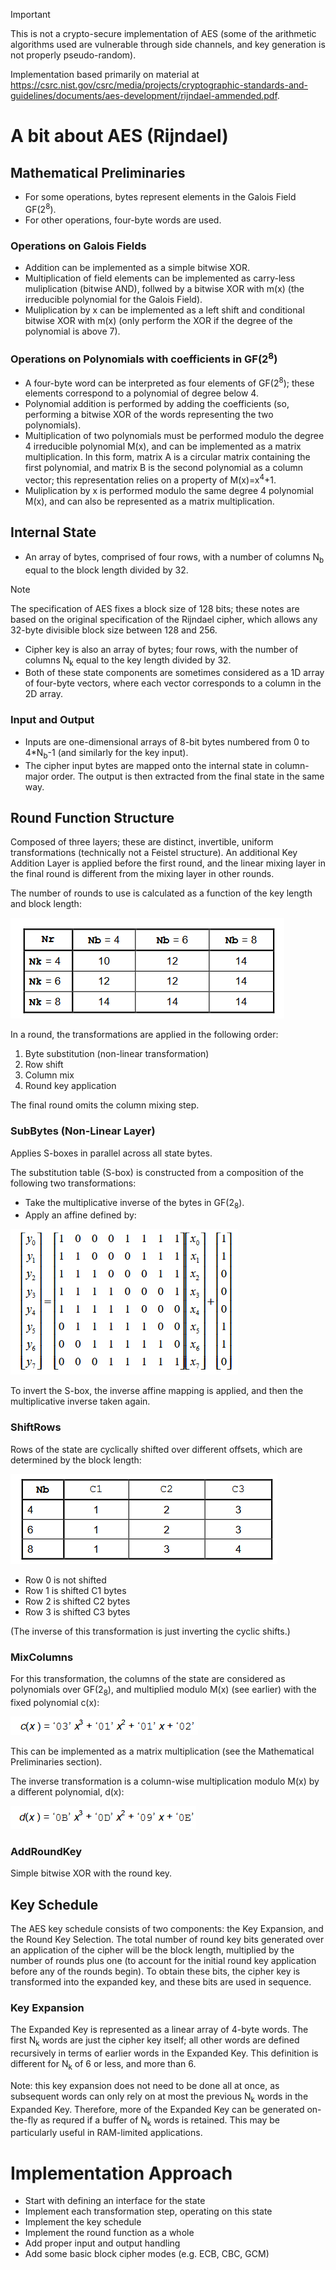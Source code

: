 > [!IMPORTANT]
> This is not a crypto-secure implementation of AES (some of the arithmetic algorithms used are vulnerable through side channels, and key generation is not properly pseudo-random).


Implementation based primarily on material at https://csrc.nist.gov/csrc/media/projects/cryptographic-standards-and-guidelines/documents/aes-development/rijndael-ammended.pdf.



# A bit about AES (Rijndael)

## Mathematical Preliminaries
- For some operations, bytes represent elements in the Galois Field GF(2<sup>8</sup>).
- For other operations, four-byte words are used.

### Operations on Galois Fields
- Addition can be implemented as a simple bitwise XOR.
- Multiplication of field elements can be implemented as carry-less muliplication (bitwise AND), follwed by a bitwise XOR with m(x) (the irreducible polynomial for the Galois Field).
- Muliplication by x can be implemented as a left shift and conditional bitwise XOR with m(x) (only perform the XOR if the degree of the polynomial is above 7).

### Operations on Polynomials with coefficients in GF(2<sup>8</sup>)
- A four-byte word can be interpreted as four elements of GF(2<sup>8</sup>); these elements correspond to a polynomial of degree below 4.
- Polynomial addition is performed by adding the coefficients (so, performing a bitwise XOR of the words representing the two polynomials).
- Multiplication of two polynomials must be performed modulo the degree 4 irreducible polynomial M(x), and can be implemented as a matrix multiplication. In this form, matrix A is a circular matrix containing the first polynomial, and matrix B is the second polynomial as a column vector; this representation relies on a property of M(x)=x<sup>4</sup>+1.
- Muliplication by x is performed modulo the same degree 4 polynomial M(x), and can also be represented as a matrix multiplication.


## Internal State
- An array of bytes, comprised of four rows, with a number of columns N<sub>b</sub> equal to the block length divided by 32.

> [!NOTE]
> The specification of AES fixes a block size of 128 bits; these notes are based on the original specification of the Rijndael cipher, which allows any 32-byte divisible block size between 128 and 256.

- Cipher key is also an array of bytes; four rows, with the number of columns N<sub>k</sub> equal to the key length divided by 32.
- Both of these state components are sometimes considered as a 1D array of four-byte vectors, where each vector corresponds to a column in the 2D array.

### Input and Output
- Inputs are one-dimensional arrays of 8-bit bytes numbered from 0 to 4*N<sub>b</sub>-1 (and similarly for the key input).
- The cipher input bytes are mapped onto the internal state in column-major order. The output is then extracted from the final state in the same way.


## Round Function Structure
Composed of three layers; these are distinct, invertible, uniform transformations (technically not a Feistel structure). An additional Key Addition Layer is applied before the first round, and the linear mixing layer in the final round is different from the mixing layer in other rounds.

The number of rounds to use is calculated as a function of the key length and block length:

![Table showing the number of rounds to use for each combination of key length and block length.](readme_images/Nr_table.png)

In a round, the transformations are applied in the following order:
1. Byte substitution (non-linear transformation)
2. Row shift
3. Column mix
4. Round key application

The final round omits the column mixing step.

### SubBytes (Non-Linear Layer)
Applies S-boxes in parallel across all state bytes.

The substitution table (S-box) is constructed from a composition of the following two transformations:
- Take the multiplicative inverse of the bytes in GF(2<sub>8</sub>).
- Apply an affine defined by:

![Matrix equation describing an affine transformation.](readme_images/bytesub_affine.png)

To invert the S-box, the inverse affine mapping is applied, and then the multiplicative inverse taken again.

### ShiftRows
Rows of the state are cyclically shifted over different offsets, which are determined by the block length:

![alt text](readme_images/shiftrow_shifts.png)
- Row 0 is not shifted
- Row 1 is shifted C1 bytes
- Row 2 is shifted C2 bytes
- Row 3 is shifted C3 bytes

(The inverse of this transformation is just inverting the cyclic shifts.)

### MixColumns
For this transformation, the columns of the state are considered as polynomials over GF(2<sub>8</sub>), and multiplied modulo M(x) (see earlier) with the fixed polynomial c(x):

![alt text](readme_images/mixcolumn_cx.png)

This can be implemented as a matrix multiplication (see the Mathematical Preliminaries section).

The inverse transformation is a column-wise multiplication modulo M(x) by a different polynomial, d(x):

![alt text](readme_images/mixcolumn_dx.png)

### AddRoundKey
Simple bitwise XOR with the round key.

## Key Schedule
The AES key schedule consists of two components: the Key Expansion, and the Round Key Selection. The total number of round key bits generated over an application of the cipher will be the block length, multiplied by the number of rounds plus one (to account for the initial round key application before any of the rounds begin). To obtain these bits, the cipher key is transformed into the expanded key, and these bits are used in sequence.

### Key Expansion
The Expanded Key is represented as a linear array of 4-byte words. The first N<sub>k</sub> words are just the cipher key itself; all other words are defined recursively in terms of earlier words in the Expanded Key. This definition is different for N<sub>k</sub> of 6 or less, and more than 6.

Note: this key expansion does not need to be done all at once, as subsequent words can only rely on at most the previous N<sub>k</sub> words in the Expanded Key. Therefore, more of the Expanded Key can be generated on-the-fly as requred if a buffer of N<sub>k</sub> words is retained. This may be particularly useful in RAM-limited applications.


# Implementation Approach
- Start with defining an interface for the state
- Implement each transformation step, operating on this state
- Implement the key schedule
- Implement the round function as a whole
- Add proper input and output handling
- Add some basic block cipher modes (e.g. ECB, CBC, GCM)
